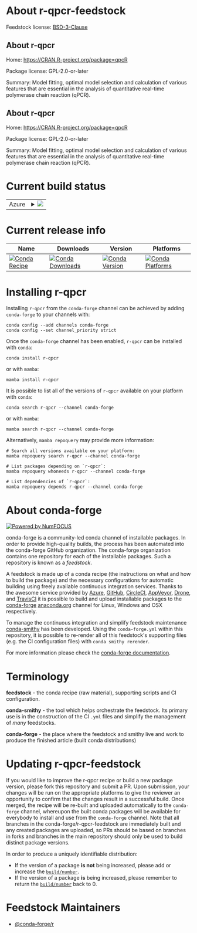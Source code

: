 About r-qpcr-feedstock
======================

Feedstock license: [BSD-3-Clause](https://github.com/conda-forge/r-qpcr-feedstock/blob/main/LICENSE.txt)


About r-qpcr
------------

Home: https://CRAN.R-project.org/package=qpcR

Package license: GPL-2.0-or-later

Summary: Model fitting, optimal model selection and calculation of various features that are essential in the analysis of quantitative real-time polymerase chain reaction (qPCR).

About r-qpcr
------------

Home: https://CRAN.R-project.org/package=qpcR

Package license: GPL-2.0-or-later

Summary: Model fitting, optimal model selection and calculation of various features that are essential in the analysis of quantitative real-time polymerase chain reaction (qPCR).

Current build status
====================


<table>
    
  <tr>
    <td>Azure</td>
    <td>
      <details>
        <summary>
          <a href="https://dev.azure.com/conda-forge/feedstock-builds/_build/latest?definitionId=9786&branchName=main">
            <img src="https://dev.azure.com/conda-forge/feedstock-builds/_apis/build/status/r-qpcr-feedstock?branchName=main">
          </a>
        </summary>
        <table>
          <thead><tr><th>Variant</th><th>Status</th></tr></thead>
          <tbody><tr>
              <td>linux_64_r_base4.3</td>
              <td>
                <a href="https://dev.azure.com/conda-forge/feedstock-builds/_build/latest?definitionId=9786&branchName=main">
                  <img src="https://dev.azure.com/conda-forge/feedstock-builds/_apis/build/status/r-qpcr-feedstock?branchName=main&jobName=linux&configuration=linux%20linux_64_r_base4.3" alt="variant">
                </a>
              </td>
            </tr><tr>
              <td>linux_64_r_base4.4</td>
              <td>
                <a href="https://dev.azure.com/conda-forge/feedstock-builds/_build/latest?definitionId=9786&branchName=main">
                  <img src="https://dev.azure.com/conda-forge/feedstock-builds/_apis/build/status/r-qpcr-feedstock?branchName=main&jobName=linux&configuration=linux%20linux_64_r_base4.4" alt="variant">
                </a>
              </td>
            </tr><tr>
              <td>win_64_r_base4.3</td>
              <td>
                <a href="https://dev.azure.com/conda-forge/feedstock-builds/_build/latest?definitionId=9786&branchName=main">
                  <img src="https://dev.azure.com/conda-forge/feedstock-builds/_apis/build/status/r-qpcr-feedstock?branchName=main&jobName=win&configuration=win%20win_64_r_base4.3" alt="variant">
                </a>
              </td>
            </tr><tr>
              <td>win_64_r_base4.4</td>
              <td>
                <a href="https://dev.azure.com/conda-forge/feedstock-builds/_build/latest?definitionId=9786&branchName=main">
                  <img src="https://dev.azure.com/conda-forge/feedstock-builds/_apis/build/status/r-qpcr-feedstock?branchName=main&jobName=win&configuration=win%20win_64_r_base4.4" alt="variant">
                </a>
              </td>
            </tr>
          </tbody>
        </table>
      </details>
    </td>
  </tr>
</table>

Current release info
====================

| Name | Downloads | Version | Platforms |
| --- | --- | --- | --- |
| [![Conda Recipe](https://img.shields.io/badge/recipe-r--qpcr-green.svg)](https://anaconda.org/conda-forge/r-qpcr) | [![Conda Downloads](https://img.shields.io/conda/dn/conda-forge/r-qpcr.svg)](https://anaconda.org/conda-forge/r-qpcr) | [![Conda Version](https://img.shields.io/conda/vn/conda-forge/r-qpcr.svg)](https://anaconda.org/conda-forge/r-qpcr) | [![Conda Platforms](https://img.shields.io/conda/pn/conda-forge/r-qpcr.svg)](https://anaconda.org/conda-forge/r-qpcr) |

Installing r-qpcr
=================

Installing `r-qpcr` from the `conda-forge` channel can be achieved by adding `conda-forge` to your channels with:

```
conda config --add channels conda-forge
conda config --set channel_priority strict
```

Once the `conda-forge` channel has been enabled, `r-qpcr` can be installed with `conda`:

```
conda install r-qpcr
```

or with `mamba`:

```
mamba install r-qpcr
```

It is possible to list all of the versions of `r-qpcr` available on your platform with `conda`:

```
conda search r-qpcr --channel conda-forge
```

or with `mamba`:

```
mamba search r-qpcr --channel conda-forge
```

Alternatively, `mamba repoquery` may provide more information:

```
# Search all versions available on your platform:
mamba repoquery search r-qpcr --channel conda-forge

# List packages depending on `r-qpcr`:
mamba repoquery whoneeds r-qpcr --channel conda-forge

# List dependencies of `r-qpcr`:
mamba repoquery depends r-qpcr --channel conda-forge
```


About conda-forge
=================

[![Powered by
NumFOCUS](https://img.shields.io/badge/powered%20by-NumFOCUS-orange.svg?style=flat&colorA=E1523D&colorB=007D8A)](https://numfocus.org)

conda-forge is a community-led conda channel of installable packages.
In order to provide high-quality builds, the process has been automated into the
conda-forge GitHub organization. The conda-forge organization contains one repository
for each of the installable packages. Such a repository is known as a *feedstock*.

A feedstock is made up of a conda recipe (the instructions on what and how to build
the package) and the necessary configurations for automatic building using freely
available continuous integration services. Thanks to the awesome service provided by
[Azure](https://azure.microsoft.com/en-us/services/devops/), [GitHub](https://github.com/),
[CircleCI](https://circleci.com/), [AppVeyor](https://www.appveyor.com/),
[Drone](https://cloud.drone.io/welcome), and [TravisCI](https://travis-ci.com/)
it is possible to build and upload installable packages to the
[conda-forge](https://anaconda.org/conda-forge) [anaconda.org](https://anaconda.org/)
channel for Linux, Windows and OSX respectively.

To manage the continuous integration and simplify feedstock maintenance
[conda-smithy](https://github.com/conda-forge/conda-smithy) has been developed.
Using the ``conda-forge.yml`` within this repository, it is possible to re-render all of
this feedstock's supporting files (e.g. the CI configuration files) with ``conda smithy rerender``.

For more information please check the [conda-forge documentation](https://conda-forge.org/docs/).

Terminology
===========

**feedstock** - the conda recipe (raw material), supporting scripts and CI configuration.

**conda-smithy** - the tool which helps orchestrate the feedstock.
                   Its primary use is in the construction of the CI ``.yml`` files
                   and simplify the management of *many* feedstocks.

**conda-forge** - the place where the feedstock and smithy live and work to
                  produce the finished article (built conda distributions)


Updating r-qpcr-feedstock
=========================

If you would like to improve the r-qpcr recipe or build a new
package version, please fork this repository and submit a PR. Upon submission,
your changes will be run on the appropriate platforms to give the reviewer an
opportunity to confirm that the changes result in a successful build. Once
merged, the recipe will be re-built and uploaded automatically to the
`conda-forge` channel, whereupon the built conda packages will be available for
everybody to install and use from the `conda-forge` channel.
Note that all branches in the conda-forge/r-qpcr-feedstock are
immediately built and any created packages are uploaded, so PRs should be based
on branches in forks and branches in the main repository should only be used to
build distinct package versions.

In order to produce a uniquely identifiable distribution:
 * If the version of a package **is not** being increased, please add or increase
   the [``build/number``](https://docs.conda.io/projects/conda-build/en/latest/resources/define-metadata.html#build-number-and-string).
 * If the version of a package **is** being increased, please remember to return
   the [``build/number``](https://docs.conda.io/projects/conda-build/en/latest/resources/define-metadata.html#build-number-and-string)
   back to 0.

Feedstock Maintainers
=====================

* [@conda-forge/r](https://github.com/orgs/conda-forge/teams/r/)

